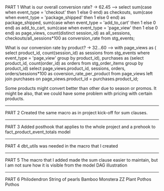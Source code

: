 PART 1
What is our overall conversion rate?
-> 62.45
--> select 
    sum(case when event_type = 'checkout' then 1 else 0 end) as checkouts,
    sum(case when event_type = 'package_shipped' then 1 else 0 end) as package_shipped,
    sum(case when event_type = 'add_to_cart' then 1 else 0 end) as add_to_cart,
    sum(case when event_type = 'page_view' then 1 else 0 end) as page_views,
    count(distinct session_id) as all_sessions,
    checkouts/all_sessions*100 as conversion_rate
    from stg_events;

What is our conversion rate by product?
-> 32...60
--> with 
page_views as (
    select product_id, count(session_id) as sessions from stg_events where event_type = 'page_view' group by product_id),
purchases as 
    (select product_id, count(order_id) as orders from stg_order_items group by product_id)
select page_views.product_id, sessions, orders, orders/sessions*100 as coversion_rate_per_product
from page_views left join purchases on page_views.product_id = purchases.product_id;

Some products might convert better than other due to season or promos. It might be also, that we could have some problem with pricing with certain products.



_______________________________________________________________________________________________________________________________________________________________

PART 2
Created the same macro as in project kick-off for sum clauses. 

______________________________________________________________________________________________________

PART 3
Added posthook that applies to the whole project and a prehook to fact_product_event_totals model
_______________________________________________________________________________________________________

PART 4
dbt_utils was needed in the macro that I created

_____________________________________________________________

PART 5
The macro that I added made the sum clause easier to maintain, but I am not sure how it is visible from the model DAG illustration


_______________________________________________________________

PART 6
Philodendron
String of pearls
Bamboo
Monstera
ZZ Plant
Pothos
Pothos